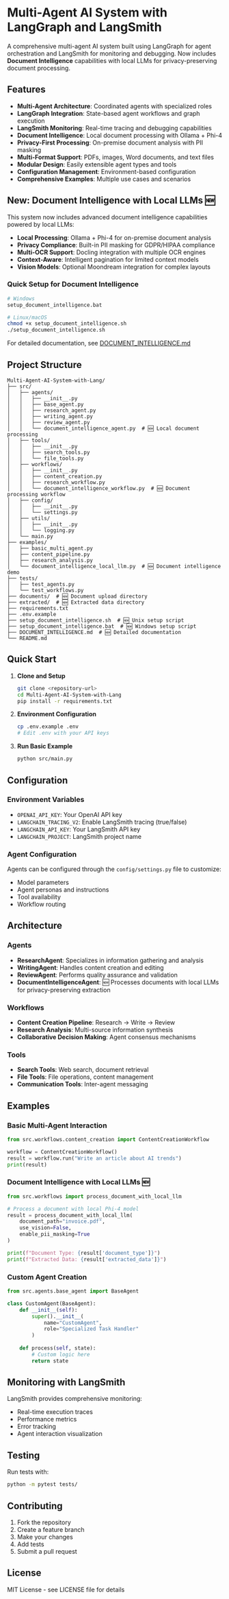 # Multi-Agent AI System with LangGraph and LangSmith

A comprehensive multi-agent AI system built using LangGraph for agent orchestration and LangSmith for monitoring and debugging. Now includes **Document Intelligence** capabilities with local LLMs for privacy-preserving document processing.

## Features

- **Multi-Agent Architecture**: Coordinated agents with specialized roles
- **LangGraph Integration**: State-based agent workflows and graph execution
- **LangSmith Monitoring**: Real-time tracing and debugging capabilities
- **Document Intelligence**: Local document processing with Ollama + Phi-4
- **Privacy-First Processing**: On-premise document analysis with PII masking
- **Multi-Format Support**: PDFs, images, Word documents, and text files
- **Modular Design**: Easily extensible agent types and tools
- **Configuration Management**: Environment-based configuration
- **Comprehensive Examples**: Multiple use cases and scenarios

## New: Document Intelligence with Local LLMs 🆕

This system now includes advanced document intelligence capabilities powered by local LLMs:

- **Local Processing**: Ollama + Phi-4 for on-premise document analysis
- **Privacy Compliance**: Built-in PII masking for GDPR/HIPAA compliance
- **Multi-OCR Support**: Docling integration with multiple OCR engines
- **Context-Aware**: Intelligent pagination for limited context models
- **Vision Models**: Optional Moondream integration for complex layouts

### Quick Setup for Document Intelligence

```bash
# Windows
setup_document_intelligence.bat

# Linux/macOS
chmod +x setup_document_intelligence.sh
./setup_document_intelligence.sh
```

For detailed documentation, see [DOCUMENT_INTELLIGENCE.md](DOCUMENT_INTELLIGENCE.md)

## Project Structure

```text
Multi-Agent-AI-System-with-Lang/
├── src/
│   ├── agents/
│   │   ├── __init__.py
│   │   ├── base_agent.py
│   │   ├── research_agent.py
│   │   ├── writing_agent.py
│   │   ├── review_agent.py
│   │   └── document_intelligence_agent.py  # 🆕 Local document processing
│   ├── tools/
│   │   ├── __init__.py
│   │   ├── search_tools.py
│   │   └── file_tools.py
│   ├── workflows/
│   │   ├── __init__.py
│   │   ├── content_creation.py
│   │   ├── research_workflow.py
│   │   └── document_intelligence_workflow.py  # 🆕 Document processing workflow
│   ├── config/
│   │   ├── __init__.py
│   │   └── settings.py
│   ├── utils/
│   │   ├── __init__.py
│   │   └── logging.py
│   └── main.py
├── examples/
│   ├── basic_multi_agent.py
│   ├── content_pipeline.py
│   ├── research_analysis.py
│   └── document_intelligence_local_llm.py  # 🆕 Document intelligence demo
├── tests/
│   ├── test_agents.py
│   └── test_workflows.py
├── documents/  # 🆕 Document upload directory
├── extracted/  # 🆕 Extracted data directory
├── requirements.txt
├── .env.example
├── setup_document_intelligence.sh  # 🆕 Unix setup script
├── setup_document_intelligence.bat  # 🆕 Windows setup script
├── DOCUMENT_INTELLIGENCE.md  # 🆕 Detailed documentation
└── README.md
```

## Quick Start

1. **Clone and Setup**
   ```bash
   git clone <repository-url>
   cd Multi-Agent-AI-System-with-Lang
   pip install -r requirements.txt
   ```

2. **Environment Configuration**
   ```bash
   cp .env.example .env
   # Edit .env with your API keys
   ```

3. **Run Basic Example**
   ```bash
   python src/main.py
   ```

## Configuration

### Environment Variables

- `OPENAI_API_KEY`: Your OpenAI API key
- `LANGCHAIN_TRACING_V2`: Enable LangSmith tracing (true/false)
- `LANGCHAIN_API_KEY`: Your LangSmith API key
- `LANGCHAIN_PROJECT`: LangSmith project name

### Agent Configuration

Agents can be configured through the `config/settings.py` file to customize:
- Model parameters
- Agent personas and instructions
- Tool availability
- Workflow routing

## Architecture

### Agents

- **ResearchAgent**: Specializes in information gathering and analysis
- **WritingAgent**: Handles content creation and editing
- **ReviewAgent**: Performs quality assurance and validation
- **DocumentIntelligenceAgent**: 🆕 Processes documents with local LLMs for privacy-preserving extraction

### Workflows

- **Content Creation Pipeline**: Research → Write → Review
- **Research Analysis**: Multi-source information synthesis
- **Collaborative Decision Making**: Agent consensus mechanisms

### Tools

- **Search Tools**: Web search, document retrieval
- **File Tools**: File operations, content management
- **Communication Tools**: Inter-agent messaging

## Examples

### Basic Multi-Agent Interaction

```python
from src.workflows.content_creation import ContentCreationWorkflow

workflow = ContentCreationWorkflow()
result = workflow.run("Write an article about AI trends")
print(result)
```

### Document Intelligence with Local LLMs 🆕

```python
from src.workflows import process_document_with_local_llm

# Process a document with local Phi-4 model
result = process_document_with_local_llm(
    document_path="invoice.pdf",
    use_vision=False,
    enable_pii_masking=True
)

print(f"Document Type: {result['document_type']}")
print(f"Extracted Data: {result['extracted_data']}")
```

### Custom Agent Creation

```python
from src.agents.base_agent import BaseAgent

class CustomAgent(BaseAgent):
    def __init__(self):
        super().__init__(
            name="CustomAgent",
            role="Specialized Task Handler"
        )
    
    def process(self, state):
        # Custom logic here
        return state
```

## Monitoring with LangSmith

LangSmith provides comprehensive monitoring:
- Real-time execution traces
- Performance metrics
- Error tracking
- Agent interaction visualization

## Testing

Run tests with:
```bash
python -m pytest tests/
```

## Contributing

1. Fork the repository
2. Create a feature branch
3. Make your changes
4. Add tests
5. Submit a pull request

## License

MIT License - see LICENSE file for details
